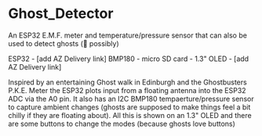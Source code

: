 # Ghost_Detector
An ESP32 E.M.F. meter and temperature/pressure sensor that can also be used to detect ghosts (👻 possibly)

ESP32 - [add AZ Delivery link]
BMP180 - 
micro SD card - 
1.3" OLED - [add AZ Delivery link]

Inspired by an entertaining Ghost walk in Edinburgh and the Ghostbusters P.K.E. Meter the ESP32 plots input from a floating antenna into the ESP32 ADC via the A0 pin.  It also has an I2C BMP180 tempaerture/pressure sensor to capture ambient changes (ghosts are supposed to make things feel a bit chilly if they are floating about).  All this is shown on an 1.3" OLED and there are some buttons to change the modes (because ghosts love buttons)
